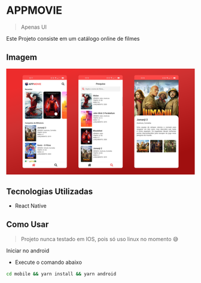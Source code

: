# APPMOVIE
> Apenas UI

Este Projeto consiste em um catálogo online de filmes

## Imagem

![](app-screenshot.png)

## Tecnologias Utilizadas
- React Native

## Como Usar
> Projeto nunca testado em IOS, pois só uso linux no momento 😅

Iniciar no android
- Execute o comando abaixo
```sh
cd mobile && yarn install && yarn android
```
